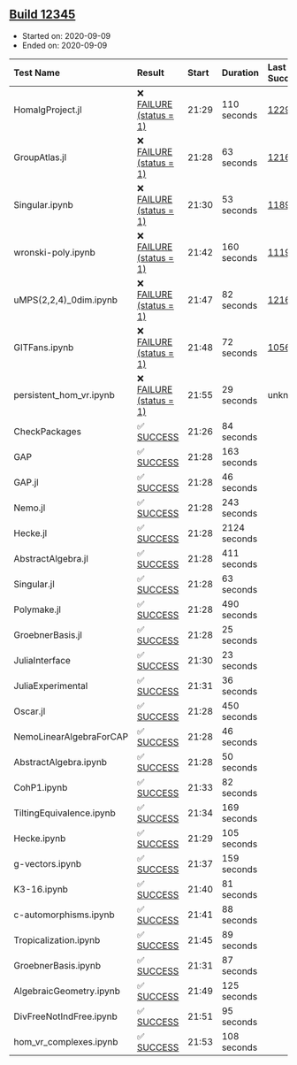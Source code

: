 ## [Build 12345](https://oscarci.mathematik.uni-kl.de/job/oscar/12345/)

* Started on: 2020-09-09
* Ended on: 2020-09-09

| Test Name    | Result | Start | Duration | Last Success | First Failure |
|:-------------|:-------|:------|:---------|:-------------|:--------------|
| HomalgProject.jl | ❌ [FAILURE (status = 1)](https://oscarci.mathematik.uni-kl.de/job/oscar/12345/artifact/logs/build-12345/HomalgProject.jl.log) | 21:29 | 110 seconds | [12292](https://oscarci.mathematik.uni-kl.de/job/oscar/12292/) | [12293](https://oscarci.mathematik.uni-kl.de/job/oscar/12293/) |
| GroupAtlas.jl | ❌ [FAILURE (status = 1)](https://oscarci.mathematik.uni-kl.de/job/oscar/12345/artifact/logs/build-12345/GroupAtlas.jl.log) | 21:28 | 63 seconds | [12167](https://oscarci.mathematik.uni-kl.de/job/oscar/12167/) | [12168](https://oscarci.mathematik.uni-kl.de/job/oscar/12168/) |
| Singular.ipynb | ❌ [FAILURE (status = 1)](https://oscarci.mathematik.uni-kl.de/job/oscar/12345/artifact/logs/build-12345/Singular.ipynb.log) | 21:30 | 53 seconds | [11893](https://oscarci.mathematik.uni-kl.de/job/oscar/11893/) | [11894](https://oscarci.mathematik.uni-kl.de/job/oscar/11894/) |
| wronski-poly.ipynb | ❌ [FAILURE (status = 1)](https://oscarci.mathematik.uni-kl.de/job/oscar/12345/artifact/logs/build-12345/wronski-poly.ipynb.log) | 21:42 | 160 seconds | [11192](https://oscarci.mathematik.uni-kl.de/job/oscar/11192/) | [11193](https://oscarci.mathematik.uni-kl.de/job/oscar/11193/) |
| uMPS(2,2,4)_0dim.ipynb | ❌ [FAILURE (status = 1)](https://oscarci.mathematik.uni-kl.de/job/oscar/12345/artifact/logs/build-12345/uMPS-2-2-4-_0dim.ipynb.log) | 21:47 | 82 seconds | [12167](https://oscarci.mathematik.uni-kl.de/job/oscar/12167/) | [12168](https://oscarci.mathematik.uni-kl.de/job/oscar/12168/) |
| GITFans.ipynb | ❌ [FAILURE (status = 1)](https://oscarci.mathematik.uni-kl.de/job/oscar/12345/artifact/logs/build-12345/GITFans.ipynb.log) | 21:48 | 72 seconds | [10566](https://oscarci.mathematik.uni-kl.de/job/oscar/10566/) | [10567](https://oscarci.mathematik.uni-kl.de/job/oscar/10567/) |
| persistent_hom_vr.ipynb | ❌ [FAILURE (status = 1)](https://oscarci.mathematik.uni-kl.de/job/oscar/12345/artifact/logs/build-12345/persistent_hom_vr.ipynb.log) | 21:55 | 29 seconds | unknown | unknown |
| CheckPackages | ✅ [SUCCESS](https://oscarci.mathematik.uni-kl.de/job/oscar/12345/artifact/logs/build-12345/CheckPackages.log) | 21:26 | 84 seconds |  |  |
| GAP | ✅ [SUCCESS](https://oscarci.mathematik.uni-kl.de/job/oscar/12345/artifact/logs/build-12345/GAP.log) | 21:28 | 163 seconds |  |  |
| GAP.jl | ✅ [SUCCESS](https://oscarci.mathematik.uni-kl.de/job/oscar/12345/artifact/logs/build-12345/GAP.jl.log) | 21:28 | 46 seconds |  |  |
| Nemo.jl | ✅ [SUCCESS](https://oscarci.mathematik.uni-kl.de/job/oscar/12345/artifact/logs/build-12345/Nemo.jl.log) | 21:28 | 243 seconds |  |  |
| Hecke.jl | ✅ [SUCCESS](https://oscarci.mathematik.uni-kl.de/job/oscar/12345/artifact/logs/build-12345/Hecke.jl.log) | 21:28 | 2124 seconds |  |  |
| AbstractAlgebra.jl | ✅ [SUCCESS](https://oscarci.mathematik.uni-kl.de/job/oscar/12345/artifact/logs/build-12345/AbstractAlgebra.jl.log) | 21:28 | 411 seconds |  |  |
| Singular.jl | ✅ [SUCCESS](https://oscarci.mathematik.uni-kl.de/job/oscar/12345/artifact/logs/build-12345/Singular.jl.log) | 21:28 | 63 seconds |  |  |
| Polymake.jl | ✅ [SUCCESS](https://oscarci.mathematik.uni-kl.de/job/oscar/12345/artifact/logs/build-12345/Polymake.jl.log) | 21:28 | 490 seconds |  |  |
| GroebnerBasis.jl | ✅ [SUCCESS](https://oscarci.mathematik.uni-kl.de/job/oscar/12345/artifact/logs/build-12345/GroebnerBasis.jl.log) | 21:28 | 25 seconds |  |  |
| JuliaInterface | ✅ [SUCCESS](https://oscarci.mathematik.uni-kl.de/job/oscar/12345/artifact/logs/build-12345/JuliaInterface.log) | 21:30 | 23 seconds |  |  |
| JuliaExperimental | ✅ [SUCCESS](https://oscarci.mathematik.uni-kl.de/job/oscar/12345/artifact/logs/build-12345/JuliaExperimental.log) | 21:31 | 36 seconds |  |  |
| Oscar.jl | ✅ [SUCCESS](https://oscarci.mathematik.uni-kl.de/job/oscar/12345/artifact/logs/build-12345/Oscar.jl.log) | 21:28 | 450 seconds |  |  |
| NemoLinearAlgebraForCAP | ✅ [SUCCESS](https://oscarci.mathematik.uni-kl.de/job/oscar/12345/artifact/logs/build-12345/NemoLinearAlgebraForCAP.log) | 21:28 | 46 seconds |  |  |
| AbstractAlgebra.ipynb | ✅ [SUCCESS](https://oscarci.mathematik.uni-kl.de/job/oscar/12345/artifact/logs/build-12345/AbstractAlgebra.ipynb.log) | 21:28 | 50 seconds |  |  |
| CohP1.ipynb | ✅ [SUCCESS](https://oscarci.mathematik.uni-kl.de/job/oscar/12345/artifact/logs/build-12345/CohP1.ipynb.log) | 21:33 | 82 seconds |  |  |
| TiltingEquivalence.ipynb | ✅ [SUCCESS](https://oscarci.mathematik.uni-kl.de/job/oscar/12345/artifact/logs/build-12345/TiltingEquivalence.ipynb.log) | 21:34 | 169 seconds |  |  |
| Hecke.ipynb | ✅ [SUCCESS](https://oscarci.mathematik.uni-kl.de/job/oscar/12345/artifact/logs/build-12345/Hecke.ipynb.log) | 21:29 | 105 seconds |  |  |
| g-vectors.ipynb | ✅ [SUCCESS](https://oscarci.mathematik.uni-kl.de/job/oscar/12345/artifact/logs/build-12345/g-vectors.ipynb.log) | 21:37 | 159 seconds |  |  |
| K3-16.ipynb | ✅ [SUCCESS](https://oscarci.mathematik.uni-kl.de/job/oscar/12345/artifact/logs/build-12345/K3-16.ipynb.log) | 21:40 | 81 seconds |  |  |
| c-automorphisms.ipynb | ✅ [SUCCESS](https://oscarci.mathematik.uni-kl.de/job/oscar/12345/artifact/logs/build-12345/c-automorphisms.ipynb.log) | 21:41 | 88 seconds |  |  |
| Tropicalization.ipynb | ✅ [SUCCESS](https://oscarci.mathematik.uni-kl.de/job/oscar/12345/artifact/logs/build-12345/Tropicalization.ipynb.log) | 21:45 | 89 seconds |  |  |
| GroebnerBasis.ipynb | ✅ [SUCCESS](https://oscarci.mathematik.uni-kl.de/job/oscar/12345/artifact/logs/build-12345/GroebnerBasis.ipynb.log) | 21:31 | 87 seconds |  |  |
| AlgebraicGeometry.ipynb | ✅ [SUCCESS](https://oscarci.mathematik.uni-kl.de/job/oscar/12345/artifact/logs/build-12345/AlgebraicGeometry.ipynb.log) | 21:49 | 125 seconds |  |  |
| DivFreeNotIndFree.ipynb | ✅ [SUCCESS](https://oscarci.mathematik.uni-kl.de/job/oscar/12345/artifact/logs/build-12345/DivFreeNotIndFree.ipynb.log) | 21:51 | 95 seconds |  |  |
| hom_vr_complexes.ipynb | ✅ [SUCCESS](https://oscarci.mathematik.uni-kl.de/job/oscar/12345/artifact/logs/build-12345/hom_vr_complexes.ipynb.log) | 21:53 | 108 seconds |  |  |
